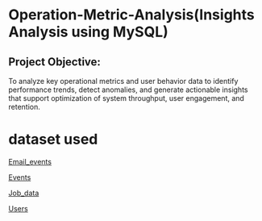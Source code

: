 # Operation-Metric-Analysis(Insights Analysis using MySQL)
## Project Objective:
To analyze key operational metrics and user behavior data to identify performance trends, detect anomalies, and generate actionable insights that support optimization of system throughput, user engagement, and retention.

# dataset used
<a href="https://github.com/Pushkar2520/Operation-Metric-Analysis/blob/main/email_events.csv">Email_events<a/>

<a href="https://github.com/Pushkar2520/Operation-Metric-Analysis/blob/main/events.csv">Events<a/>

<a href="https://github.com/Pushkar2520/Operation-Metric-Analysis/blob/main/job_data.csv">Job_data<a/>

<a href="https://github.com/Pushkar2520/Operation-Metric-Analysis/blob/main/users.csv">Users<a/>
